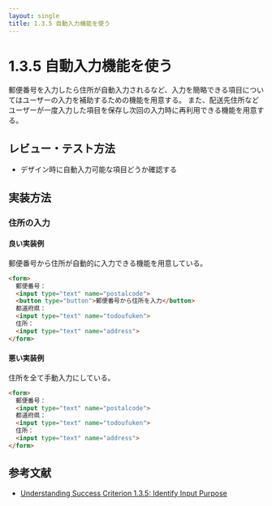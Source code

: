 ```yaml
---
layout: single
title: 1.3.5 自動入力機能を使う
---
```


# 1.3.5 自動入力機能を使う

郵便番号を入力したら住所が自動入力されるなど、入力を簡略できる項目についてはユーザーの入力を補助するための機能を用意する。
また、配送先住所などユーザーが一度入力した項目を保存し次回の入力時に再利用できる機能を用意する。

## レビュー・テスト方法
- デザイン時に自動入力可能な項目どうか確認する

## 実装方法

### 住所の入力

#### 良い実装例
郵便番号から住所が自動的に入力できる機能を用意している。

```html
<form>
  郵便番号：
  <input type="text" name="postalcode">
  <button type="button">郵便番号から住所を入力</button>
  都道府県：
  <input type="text" name="todoufuken">
  住所：
  <input type="text" name="address">
</form>
```

#### 悪い実装例
住所を全て手動入力にしている。

```html
<form>
  郵便番号：
  <input type="text" name="postalcode">
  都道府県：
  <input type="text" name="todoufuken">
  住所：
  <input type="text" name="address">
</form>
```

## 参考文献

- [Understanding Success Criterion 1.3.5: Identify Input Purpose](https://www.w3.org/WAI/WCAG21/Understanding/identify-input-purpose.html)
